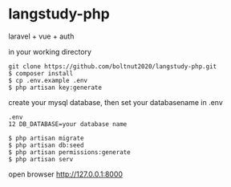 # langstudy-php
laravel + vue + auth

in your working directory

```
git clone https://github.com/boltnut2020/langstudy-php.git
$ composer install
$ cp .env.example .env
$ php artisan key:generate
```

create your mysql database, then set your databasename in .env

```
.env
12 DB_DATABASE=your database name 
```

```
$ php artisan migrate
$ php artisan db:seed
$ php artisan permissions:generate
$ php artisan serv
```
open browser
http://127.0.0.1:8000

